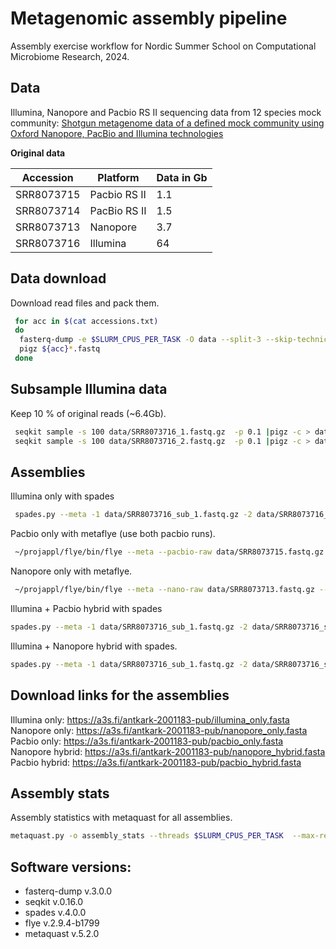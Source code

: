 # Metagenomic assembly pipeline

Assembly exercise workflow for Nordic Summer School on Computational Microbiome Research, 2024. 

## Data

Illumina, Nanopore and Pacbio RS II sequencing data from 12 species mock community: 
[Shotgun metagenome data of a defined mock community using Oxford Nanopore, PacBio and Illumina technologies](https://doi.org/10.1038/s41597-019-0287-z)

__Original data__

| Accession   | Platform | Data in Gb |
| -------- | ------- | --- 
| SRR8073715 | Pacbio RS II | 1.1 |
| SRR8073714 | PacBio RS II | 1.5 |
| SRR8073713 | Nanopore | 3.7 |
| SRR8073716 | Illumina | 64 |

## Data download 

Download read files and pack them.

```bash
 for acc in $(cat accessions.txt)
 do	
  fasterq-dump -e $SLURM_CPUS_PER_TASK -O data --split-3 --skip-technical --progress $acc
  pigz ${acc}*.fastq
 done
```

## Subsample Illumina data

Keep 10 % of original reads (~6.4Gb).

```bash
 seqkit sample -s 100 data/SRR8073716_1.fastq.gz  -p 0.1 |pigz -c > data/SRR8073716_sub_1.fastq.gz
 seqkit sample -s 100 data/SRR8073716_2.fastq.gz  -p 0.1 |pigz -c > data/SRR8073716_sub_2.fastq.gz
```

## Assemblies

Illumina only with spades

```bash
 spades.py --meta -1 data/SRR8073716_sub_1.fastq.gz -2 data/SRR8073716_sub_2.fastq.gz --threads $SLURM_CPUS_PER_TASK --only-assembler -o illumina_only
```

Pacbio only with metaflye (use both pacbio runs). 

```bash
 ~/projappl/flye/bin/flye --meta --pacbio-raw data/SRR8073715.fastq.gz data/SRR8073714.fastq.gz --threads $SLURM_CPUS_PER_TASK --out-dir pacbio_only
```

Nanopore only with metaflye.

```bash
 ~/projappl/flye/bin/flye --meta --nano-raw data/SRR8073713.fastq.gz --threads $SLURM_CPUS_PER_TASK --out-dir nanopore_only
 ```

Illumina + Pacbio hybrid with spades

 ```bash
 spades.py --meta -1 data/SRR8073716_sub_1.fastq.gz -2 data/SRR8073716_sub_2.fastq.gz --pacbio data/SRR8073715.fastq.gz --pacbio data/SRR8073714.fastq.gz --threads $SLURM_CPUS_PER_TASK --only-assembler -o pacbio_hybrid
 ```

Illumina + Nanopore hybrid with spades.

 ```bash
 spades.py --meta -1 data/SRR8073716_sub_1.fastq.gz -2 data/SRR8073716_sub_2.fastq.gz --nanopore data/SRR8073713.fastq.gz --threads $SLURM_CPUS_PER_TASK --only-assembler -o nanopore_hybrid
 ```

 ## Download links for the assemblies

Illumina only: https://a3s.fi/antkark-2001183-pub/illumina_only.fasta
Nanopore only: https://a3s.fi/antkark-2001183-pub/nanopore_only.fasta
Pacbio only: https://a3s.fi/antkark-2001183-pub/pacbio_only.fasta
Nanopore hybrid: https://a3s.fi/antkark-2001183-pub/nanopore_hybrid.fasta
Pacbio hybrid: https://a3s.fi/antkark-2001183-pub/pacbio_hybrid.fasta

## Assembly stats
 
 Assembly statistics with metaquast for all assemblies. 

 ```bash 
 metaquast.py -o assembly_stats --threads $SLURM_CPUS_PER_TASK  --max-ref-number 0 */contigs.fasta */assembly.fasta
```

## Software versions:
- fasterq-dump v.3.0.0
- seqkit v.0.16.0
- spades v.4.0.0
- flye v.2.9.4-b1799
- metaquast v.5.2.0
